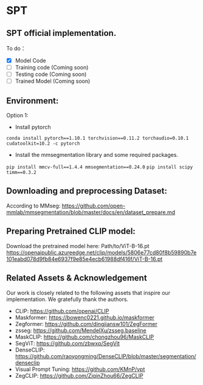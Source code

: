 # SPT
## SPT official implementation.
To do：
- [x] Model Code
- [ ] Training code (Coming soon)
- [ ] Testing code (Coming soon)
- [ ] Trained Model (Coming soon)

## Environment:

Option 1:

- Install pytorch

 `conda install pytorch==1.10.1 torchvision==0.11.2 torchaudio=0.10.1 cudatoolkit=10.2 -c pytorch`

- Install the mmsegmentation library and some required packages.

 `pip install mmcv-full==1.4.4 mmsegmentation==0.24.0`
 `pip install scipy timm==0.3.2`


## Downloading and preprocessing Dataset:
According to MMseg: https://github.com/open-mmlab/mmsegmentation/blob/master/docs/en/dataset_prepare.md

## Preparing Pretrained CLIP model:
Download the pretrained model here: Path/to/ViT-B-16.pt
https://openaipublic.azureedge.net/clip/models/5806e77cd80f8b59890b7e101eabd078d9fb84e6937f9e85e4ecb61988df416f/ViT-B-16.pt



## Related Assets \& Acknowledgement

Our work is closely related to the following assets that inspire our implementation. We gratefully thank the authors. 

 - CLIP:  https://github.com/openai/CLIP
 - Maskformer: https://bowenc0221.github.io/maskformer
 - Zegformer: https://github.com/dingjiansw101/ZegFormer
 - zsseg: https://github.com/MendelXu/zsseg.baseline
 - MaskCLIP: https://github.com/chongzhou96/MaskCLIP
 - SegViT: https://github.com/zbwxp/SegVit
 - DenseCLIP: https://github.com/raoyongming/DenseCLIP/blob/master/segmentation/denseclip
 - Visual Prompt Tuning: https://github.com/KMnP/vpt
 - ZegCLIP: https://github.com/ZiqinZhou66/ZegCLIP
 
